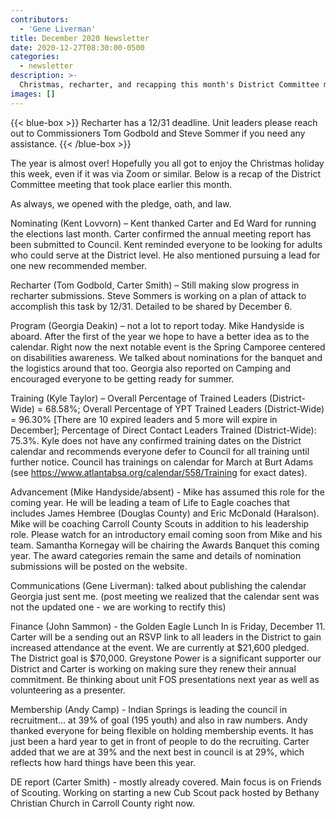 ```yaml
---
contributors:
  - 'Gene Liverman'
title: December 2020 Newsletter
date: 2020-12-27T08:30:00-0500
categories:
  - newsletter
description: >-
  Christmas, recharter, and recapping this month's District Committee meeting
images: []
---
```


{{< blue-box >}}
Recharter has a 12/31 deadline. Unit leaders please reach out to Commissioners Tom Godbold and Steve Sommer if you need any assistance.
{{< /blue-box >}}

The year is almost over! Hopefully you all got to enjoy the Christmas holiday this week, even if it was via Zoom or similar. Below is a recap of the District Committee meeting that took place earlier this month.

As always, we opened with the pledge, oath, and law.

Nominating (Kent Lovvorn) – Kent thanked Carter and Ed Ward for running the elections last month. Carter confirmed the annual meeting report has been submitted to Council.  Kent reminded everyone to be looking for adults who could serve at the District level. He also mentioned pursuing a lead for one new recommended member.

Recharter (Tom Godbold, Carter Smith) – Still making slow progress in recharter submissions.  Steve Sommers is working on a plan of attack to accomplish this task by 12/31. Detailed to be shared by December 6.

Program (Georgia Deakin) – not a lot to report today. Mike Handyside is aboard. After the first of the year we hope to have a better idea as to the calendar. Right now the next notable event is the Spring Camporee centered on disabilities awareness. We talked about nominations for the banquet and the logistics around that too. Georgia also reported on Camping and encouraged everyone to be getting ready for summer.

Training (Kyle Taylor) – Overall Percentage of Trained Leaders (District-Wide) = 68.58%; Overall Percentage of YPT Trained Leaders (District-Wide) = 96.30% [There are 10 expired leaders and 5 more will expire in December]; Percentage of Direct Contact Leaders Trained (District-Wide): 75.3%. Kyle does not have any confirmed training dates on the District calendar and recommends everyone defer to Council for all training until further notice. Council has trainings on calendar for March at Burt Adams (see https://www.atlantabsa.org/calendar/558/Training for exact dates).

Advancement (Mike Handyside/absent) - Mike has assumed this role for the coming year.  He will be leading a team of Life to Eagle coaches that includes James Hembree (Douglas County) and Eric McDonald (Haralson).  Mike will be coaching Carroll County Scouts in addition to his leadership role.  Please watch for an introductory email coming soon from Mike and his team.  Samantha Kornegay will be chairing the Awards Banquet this coming year.  The award categories remain the same and details of nomination submissions will be posted on the website.

Communications (Gene Liverman): talked about publishing the calendar Georgia just sent me. (post meeting we realized that the calendar sent was not the updated one - we are working to rectify this)

Finance (John Sammon) - the Golden Eagle Lunch In is Friday, December 11.  Carter will be a sending out an RSVP link to all leaders in the District to gain increased attendance at the event.  We are currently at $21,600 pledged.  The District goal is $70,000. Greystone Power is a significant supporter our District and Carter is working on making sure they renew their annual commitment.  Be thinking about unit FOS presentations next year as well as volunteering as a presenter.

Membership (Andy Camp) - Indian Springs is leading the council in recruitment... at 39% of goal (195 youth) and also in raw numbers. Andy thanked everyone for being flexible on holding membership events. It has just been a hard year to get in front of people to do the recruiting. Carter added that we are at 39% and the next best in council is at 29%, which reflects how hard things have been this year.

DE report (Carter Smith) - mostly already covered. Main focus is on Friends of Scouting. Working on starting a new Cub Scout pack hosted by Bethany Christian Church in Carroll County right now.
